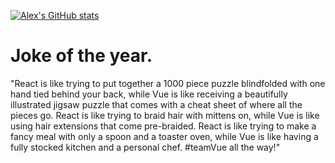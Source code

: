 [![Alex's GitHub stats](https://github-readme-stats.vercel.app/api?username=alexxycarlsson&theme=synthwave)](https://github.com/anuraghazra/github-readme-stats)

# Joke of the year.
"React is like trying to put together a 1000 piece puzzle blindfolded with one hand tied behind your back, while Vue is like receiving a beautifully illustrated jigsaw puzzle that comes with a cheat sheet of where all the pieces go. React is like trying to braid hair with mittens on, while Vue is like using hair extensions that come pre-braided. React is like trying to make a fancy meal with only a spoon and a toaster oven, while Vue is like having a fully stocked kitchen and a personal chef. #teamVue all the way!"
